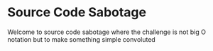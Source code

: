 # Source Code Sabotage
Welcome to source code sabotage where the challenge is not big O notation but to make something simple convoluted